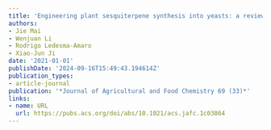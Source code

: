```yaml
---
title: 'Engineering plant sesquiterpene synthesis into yeasts: a review'
authors:
- Jie Mai
- Wenjuan Li
- Rodrigo Ledesma-Amaro
- Xiao-Jun Ji
date: '2021-01-01'
publishDate: '2024-09-16T15:49:43.194614Z'
publication_types:
- article-journal
publication: '*Journal of Agricultural and Food Chemistry 69 (33)*'
links:
- name: URL
  url: https://pubs.acs.org/doi/abs/10.1021/acs.jafc.1c03864
---
```

